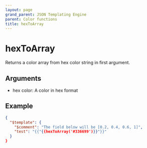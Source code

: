 ```yaml
---
layout: page
grand_parent: JSON Templating Engine
parent: Color functions
title: hexToArray
---
```


# hexToArray

Returns a color array from hex color string in first argument.

## Arguments

 - hex color: A color in hex format

## Example

```json
{
  "$template": {
    "$comment": "The field below will be [0.2, 0.4, 0.6, 1]",
    "test": "{{"{{hexToArray('#336699')}}"}}"
  }
}
```

